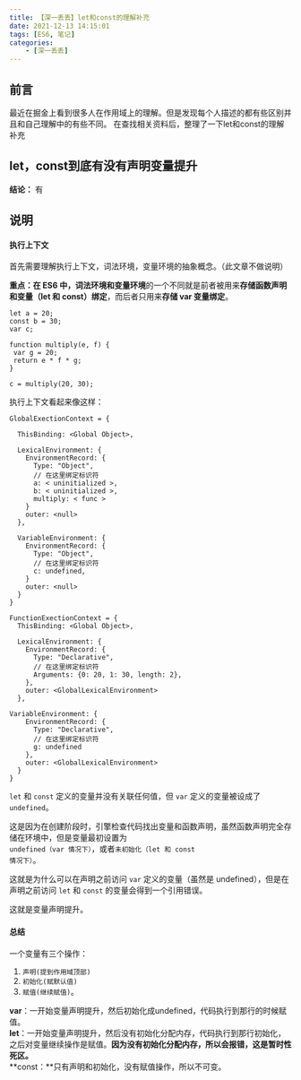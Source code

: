 ```yaml
---
title: 【深一丢丢】let和const的理解补充
date: 2021-12-13 14:15:01
tags: [ES6, 笔记]
categories: 
    - [深一丢丢]
---
```


## 前言
最近在掘金上看到很多人在作用域上的理解。但是发现每个人描述的都有些区别并且和自己理解中的有些不同。
在查找相关资料后，整理了一下let和const的理解补充

## let，const到底有没有声明变量提升

**结论：** 有

## 说明

#### 执行上下文

首先需要理解执行上下文，词法环境，变量环境的抽象概念。（此文章不做说明）  

**重点：**在 ES6 中，**词法环境**和**变量环境**的一个不同就是前者被用来**存储函数声明和变量（let 和 const）绑定**，而后者只用来**存储 var 变量绑定**。
```
let a = 20;
const b = 30;
var c;

function multiply(e, f) {
 var g = 20;
 return e * f * g;
}

c = multiply(20, 30);

```
执行上下文看起来像这样：
```
GlobalExectionContext = {

  ThisBinding: <Global Object>,

  LexicalEnvironment: {
    EnvironmentRecord: {
      Type: "Object",
      // 在这里绑定标识符
      a: < uninitialized >,
      b: < uninitialized >,
      multiply: < func >
    }
    outer: <null>
  },

  VariableEnvironment: {
    EnvironmentRecord: {
      Type: "Object",
      // 在这里绑定标识符
      c: undefined,
    }
    outer: <null>
  }
}

FunctionExectionContext = {
  ThisBinding: <Global Object>,

  LexicalEnvironment: {
    EnvironmentRecord: {
      Type: "Declarative",
      // 在这里绑定标识符
      Arguments: {0: 20, 1: 30, length: 2},
    },
    outer: <GlobalLexicalEnvironment>
  },

VariableEnvironment: {
    EnvironmentRecord: {
      Type: "Declarative",
      // 在这里绑定标识符
      g: undefined
    },
    outer: <GlobalLexicalEnvironment>
  }
}

```
<code>let</code>  和 <code>const</code> 定义的变量并没有关联任何值，但 <code>var</code> 定义的变量被设成了 <code>undefined</code>。  

这是因为在创建阶段时，引擎检查代码找出变量和函数声明，虽然函数声明完全存储在环境中，但是变量最初设置为<code> undefined（var 情况下）</code>，或者<code>未初始化（let 和 const 情况下）</code>。  

这就是为什么可以在声明之前访问 <code>var</code> 定义的变量（虽然是 undefined），但是在声明之前访问 <code>let</code> 和 <code>const</code> 的变量会得到一个引用错误。  

这就是变量声明提升。

#### 总结
一个变量有三个操作：
1. <code>声明(提到作用域顶部)</code>
2. <code>初始化(赋默认值)</code>
3. <code>赋值(继续赋值)</code>。   

**var**：一开始变量声明提升，然后初始化成undefined，代码执行到那行的时候赋值。   
**let**：一开始变量声明提升，然后没有初始化分配内存，代码执行到那行初始化，之后对变量继续操作是赋值。**因为没有初始化分配内存，所以会报错，这是暂时性死区。**   
**const：**只有声明和初始化，没有赋值操作，所以不可变。